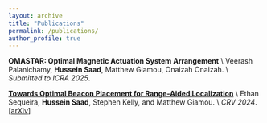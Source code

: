 ```yaml
---
layout: archive
title: "Publications"
permalink: /publications/
author_profile: true
---
```

**OMASTAR: Optimal Magnetic Actuation System Arrangement** \\
Veerash Palanichamy, **Hussein Saad**, Matthew Giamou, Onaizah Onaizah. \\
 *Submitted to ICRA 2025*.


[**Towards Optimal Beacon Placement for Range-Aided Localization**](https://arxiv.org/abs/2405.11550) \\
Ethan Sequeira, **Hussein Saad**, Stephen Kelly, and Matthew Giamou. \\
*CRV 2024*. \[[arXiv](https://arxiv.org/abs/2405.11550)\]